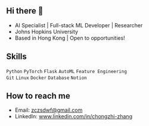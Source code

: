 ## Hi there 👋

<!--
**RisettoZhang/RisettoZhang** is a ✨ _special_ ✨ repository because its `README.md` (this file) appears on your GitHub profile.

Here are some ideas to get you started:

- 🔭 I’m currently working on ...
- 🌱 I’m currently learning ...
- 👯 I’m looking to collaborate on ...
- 🤔 I’m looking for help with ...
- 💬 Ask me about ...
- 📫 How to reach me: ...
- 😄 Pronouns: ...
- ⚡ Fun fact: ...
-->

- AI Specialist | Full-stack ML Developer | Researcher  
- Johns Hopkins University
- Based in Hong Kong | Open to opportunities!

## Skills

`Python` `PyTorch` `Flask` `AutoML` `Feature Engineering`  
`Git` `Linux` `Docker` `Database` `Notion`

## How to reach me

- Email: zczsdwf@gmail.com
- LinkedIn: www.linkedin.com/in/chongzhi-zhang
